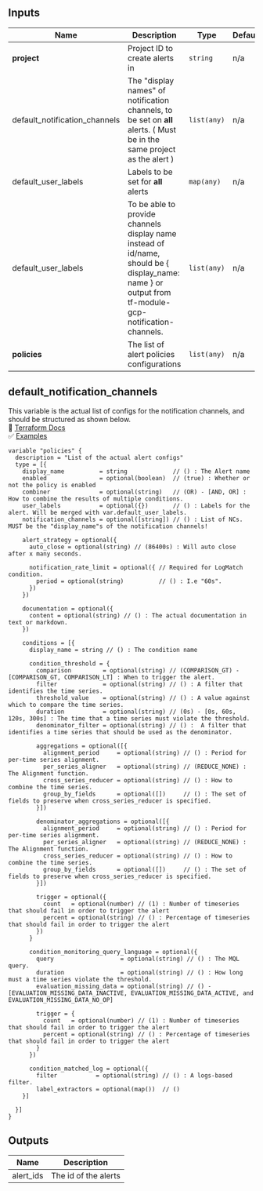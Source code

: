 ## Inputs

| Name                          | Description                                                                                                             | Type        | Default | Required |
| ----------------------------- | ----------------------------------------------------------------------------------------------------------------------- | ----------- | ------- | :------: |
| __project__                   | Project ID to create alerts in                                                                                          | `string`    | n/a     |   yes    |
| default_notification_channels | The "display names" of notification channels, to be set on __all__ alerts. ( Must be in the same project as the alert ) | `list(any)` | n/a     |    no    |
| default_user_labels           | Labels to be set for __all__ alerts                                                                                     | `map(any)`  | n/a     |    no    |
| default_user_labels           | To be able to provide channels display name instead of id/name, should be { display_name: name } or output from tf-module-gcp-notification-channels.                                                                                                                      | `list(any)` | n/a     |   yes    |
| __policies__                  | The list of alert policies configurations                                                                               | `list(any)` | n/a     |   yes    |

## default_notification_channels

This variable is the actual list of configs for the notification channels, and should be structured as shown below. \
📖 [Terraform Docs](https://registry.terraform.io/providers/hashicorp/google/4.47.0/docs/resources/monitoring_uptime_check_config) \
✅ [Examples](./examples/)

```hcl
variable "policies" {
  description = "List of the actual alert configs"
  type = [{
    display_name          = string             // () : The Alert name
    enabled               = optional(boolean)  // (true) : Whether or not the policy is enabled
    combiner              = optional(string)   // (OR) - [AND, OR] : How to combine the results of multiple conditions.
    user_labels           = optional({})       // () : Labels for the alert. Will be merged with var.default_user_labels.
    notification_channels = optional([string]) // () : List of NCs. MUST be the "display_name"s of the notification channels!

    alert_strategy = optional({
      auto_close = optional(string) // (86400s) : Will auto close after x many seconds.

      notification_rate_limit = optional({ // Required for LogMatch condition.
        period = optional(string)          // () : I.e "60s".
      })
    })

    documentation = optional({
      content = optional(string) // () : The actual documentation in text or markdown.
    })

    conditions = [{
      display_name = string // () : The condition name

      condition_threshold = {
        comparison         = optional(string) // (COMPARISON_GT) - [COMPARISON_GT, COMPARISON_LT] : When to trigger the alert.
        filter             = optional(string) // () : A filter that identifies the time series.
        threshold_value    = optional(string) // () : A value against which to compare the time series.
        duration           = optional(string) // (0s) - [0s, 60s, 120s, 300s] : The time that a time series must violate the threshold.
        denominator_filter = optional(string) // () :  A filter that identifies a time series that should be used as the denominator.

        aggregations = optional([{
          alignment_period     = optional(string) // () : Period for per-time series alignment. 
          per_series_aligner   = optional(string) // (REDUCE_NONE) : The Alignment function.
          cross_series_reducer = optional(string) // () : How to combine the time series.
          group_by_fields      = optional([])     // () : The set of fields to preserve when cross_series_reducer is specified.
        }])

        denominator_aggregations = optional([{
          alignment_period     = optional(string) // () : Period for per-time series alignment. 
          per_series_aligner   = optional(string) // (REDUCE_NONE) : The Alignment function.
          cross_series_reducer = optional(string) // () : How to combine the time series.
          group_by_fields      = optional([])     // () : The set of fields to preserve when cross_series_reducer is specified.
        }])

        trigger = optional({
          count   = optional(number) // (1) : Number of timeseries that should fail in order to trigger the alert
          percent = optional(string) // () : Percentage of timeseries that should fail in order to trigger the alert
        })
      }

      condition_monitoring_query_language = optional({
        query                   = optional(string) // () : The MQL query.
        duration                = optional(string) // () : How long must a time series violate the threshold.
        evaluation_missing_data = optional(string) // () - [EVALUATION_MISSING_DATA_INACTIVE, EVALUATION_MISSING_DATA_ACTIVE, and EVALUATION_MISSING_DATA_NO_OP] 

        trigger = {
          count   = optional(number) // (1) : Number of timeseries that should fail in order to trigger the alert
          percent = optional(string) // () : Percentage of timeseries that should fail in order to trigger the alert
        }
      })

      condition_matched_log = optional({
        filter           = optional(string) // () : A logs-based filter.
        label_extractors = optional(map())  // ()
    }]

  }]
}
```

## Outputs

| Name      | Description          |
| --------- | -------------------- |
| alert_ids | The id of the alerts |
